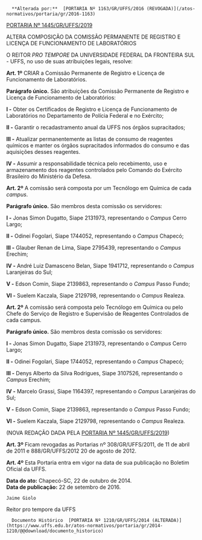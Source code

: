       **Alterada por:**  [PORTARIA Nº 1163/GR/UFFS/2016 (REVOGADA)](/atos-normativos/portaria/gr/2016-1163) 

  [PORTARIA Nº 1445/GR/UFFS/2019](/atos-normativos/portaria/gr/2019-1445) 

   ALTERA COMPOSIÇÃO DA COMISSÃO PERMANENTE DE REGISTRO E LICENÇA DE FUNCIONAMENTO DE LABORATÓRIOS  

O REITOR *PRO TEMPORE* DA UNIVERSIDADE FEDERAL DA FRONTEIRA SUL - UFFS, no uso de suas atribuições legais, resolve:

 **Art. 1º** CRIAR a Comissão Permanente de Registro e Licença de Funcionamento de Laboratórios.

 **Parágrafo único.** São atribuições da Comissão Permanente de Registro e Licença de Funcionamento de Laboratórios:

 **I -** Obter os Certificados de Registro e Licença de Funcionamento de Laboratórios no Departamento de Polícia Federal e no Exército;

 **II -** Garantir o recadastramento anual da UFFS nos órgãos supracitados;

 **III -** Atualizar permanentemente as listas de consumo de reagentes químicos e manter os órgãos supracitados informados do consumo e das aquisições desses reagentes.

 **IV -** Assumir a responsabilidade técnica pelo recebimento, uso e armazenamento dos reagentes controlados pelo Comando do Exército Brasileiro do Ministério da Defesa.

 **Art. 2º** A comissão será composta por um Tecnólogo em Química de cada *campus*.

 **Parágrafo único.** São membros desta comissão os servidores:

 **I -** Jonas Simon Dugatto, Siape 2131973, representando o *Campus* Cerro Largo;

 **II -** Odinei Fogolari, Siape 1744052, representando o *Campus* Chapecó;

 **III -** Glauber Renan de Lima, Siape 2795439, representando o *Campus* Erechim;

 **IV -** André Luiz Damasceno Belan, Siape 1941712, representando o *Campus* Laranjeiras do Sul;

 **V -** Edson Comin, Siape 2139863, representando o *Campus* Passo Fundo;

 **VI -** Suelem Kaczala, Siape 2129798, representando o *Campus* Realeza.

 **Art. 2º** A comissão será composta pelo Tecnólogo em Química ou pelo Chefe do Serviço de Registro e Supervisão de Reagentes Controlados de cada campus.

 **Parágrafo único.** São membros desta comissão os servidores:

 **I -**  Jonas Simon Dugatto, Siape 2131973, representando o *Campus* Cerro Largo;

 **II -**  Odinei Fogolari, Siape 1744052, representando o *Campus* Chapecó;

 **III -**  Denys Alberto da Silva Rodrigues, Siape 3107526, representando o *Campus* Erechim;

 **IV -**  Marcelo Grassi, Siape 1164397, representando o *Campus* Laranjeiras do Sul;

 **V -**  Edson Comin, Siape 2139863, representando o *Campus* Passo Fundo;

 **VI -**  Suelem Kaczala, Siape 2129798, representando o *Campus* Realeza.

 (NOVA REDAÇÃO DADA PELA [PORTARIA Nº 1445/GR/UFFS/2019](https://www.uffs.edu.br/atos-normativos/portaria/gr/2019-1445))

  **Art. 3º** Ficam revogadas as Portarias nº 308/GR/UFFS/2011, de 11 de abril de 2011 e 888/GR/UFFS/2012 20 de agosto de 2012.

 **Art. 4º** Esta Portaria entra em vigor na data de sua publicação no Boletim Oficial da UFFS.

  

   **Data do ato:** Chapecó-SC, 22 de outubro de 2014.   
 **Data de publicação:**  22 de setembro de 2016. 

    Jaime Giolo   
 Reitor pro tempore da UFFS 

      Documento Histórico  [PORTARIA Nº 1210/GR/UFFS/2014 (ALTERADA)](https://www.uffs.edu.br/atos-normativos/portaria/gr/2014-1210/@@download/documento_historico)     
      